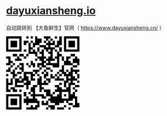 # [dayuxiansheng.io](https://dayuxiansheng.github.io)

自动跳转到 【大鱼鲜生】官网（ https://www.dayuxiansheng.cn/ ）

<img src="https://raw.githubusercontent.com/dayuxiansheng/dayuxiansheng.github.io/master/qrcode.png?raw=true"/>


